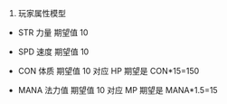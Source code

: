 1. 玩家属性模型

- STR 力量 期望值 10
- SPD 速度 期望值 10
- CON 体质 期望值 10
  对应 HP 期望是 CON\*15=150

- MANA 法力值 期望值 10
  对应 MP 期望是 MANA\*1.5=15
